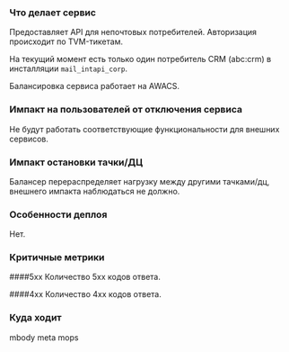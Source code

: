 ### Что делает сервис
Предоставляет API для непочтовых потребителей. Авторизация происходит по TVM-тикетам.

На текущий момент есть только один потребитель CRM (abc:crm) в инсталляции `mail_intapi_corp`.

Балансировка сервиса работает на AWACS.

### Импакт на пользователей от отключения сервиса
Не будут работать соответствующие функциональности для внешних сервисов.

### Импакт остановки тачки/ДЦ
Балансер перераспределяет нагрузку между другими тачками/дц, внешнего импакта наблюдаться не должно.

### Особенности деплоя
Нет.

### Критичные метрики
####5xx
Количество 5xx кодов ответа.

####4xx
Количество 4xx кодов ответа.

### Куда ходит
mbody
meta
mops
